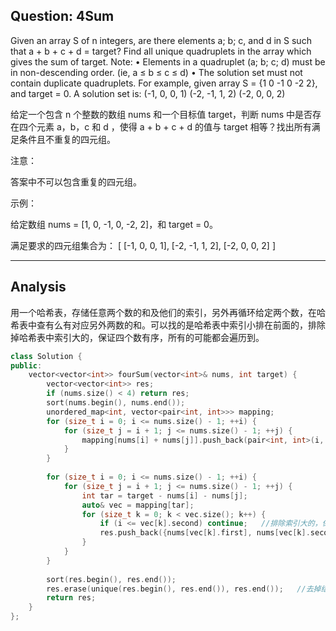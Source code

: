 ## Question: 4Sum

Given an array S of n integers, are there elements a; b; c, and d in S such that a + b + c + d = target?
Find all unique quadruplets in the array which gives the sum of target.
Note:
• Elements in a quadruplet (a; b; c; d) must be in non-descending order. (ie, a ≤ b ≤ c ≤ d)
• The solution set must not contain duplicate quadruplets.
For example, given array S = {1 0 -1 0 -2 2}, and target = 0.
A solution set is:
(-1, 0, 0, 1)
(-2, -1, 1, 2)
(-2, 0, 0, 2) 

给定一个包含 n 个整数的数组 nums 和一个目标值 target，判断 nums 中是否存在四个元素 a，b，c 和 d ，使得 a + b + c + d 的值与 target 相等？找出所有满足条件且不重复的四元组。

注意：

答案中不可以包含重复的四元组。

示例：

给定数组 nums = [1, 0, -1, 0, -2, 2]，和 target = 0。

满足要求的四元组集合为：
[
  [-1,  0, 0, 1],
  [-2, -1, 1, 2],
  [-2,  0, 0, 2]
]

-----------------

## Analysis

用一个哈希表，存储任意两个数的和及他们的索引，另外再循环给定两个数，在哈希表中查有么有对应另外两数的和。可以找的是哈希表中索引小排在前面的，排除掉哈希表中索引大的，保证四个数有序，所有的可能都会遍历到。

```C++
class Solution {
public:
    vector<vector<int>> fourSum(vector<int>& nums, int target) {
        vector<vector<int>> res;
        if (nums.size() < 4) return res;
        sort(nums.begin(), nums.end());
        unordered_map<int, vector<pair<int, int>>> mapping;
        for (size_t i = 0; i <= nums.size() - 1; ++i) {
            for (size_t j = i + 1; j <= nums.size() - 1; ++j) {
                mapping[nums[i] + nums[j]].push_back(pair<int, int>(i, j));                
            }
        }
        
        for (size_t i = 0; i <= nums.size() - 1; ++i) {
            for (size_t j = i + 1; j <= nums.size() - 1; ++j) {
                int tar = target - nums[i] - nums[j];
                auto& vec = mapping[tar];
                for (size_t k = 0; k < vec.size(); k++) {
                    if (i <= vec[k].second) continue;	//排除索引大的，保证有序，搜索的四个位置组合无重复
                    res.push_back({nums[vec[k].first], nums[vec[k].second], nums[i], nums[j]});	//按索引大小顺序push
                }
            }
        }
        
        sort(res.begin(), res.end());
        res.erase(unique(res.begin(), res.end()), res.end());	//去掉结果一样的
        return res;
    }
};
```

